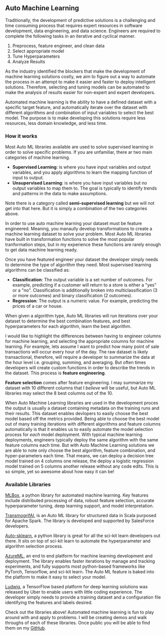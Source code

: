 ## Auto Machine Learning

Traditionally, the development of predictive solutions is a challenging and time consuming process that requires expert resources in software development, data engineering, and data science. Engineers are required to complete the following tasks in an iterative and cyclical manner.   
1. Preprocess, feature engineer, and clean data
1. Select appropriate model
1. Tune Hyperparameters 
1. Analyze Results

As the industry identified the blockers that make the development of machine learning solutions costly, we aim to figure out a way to automate the process in an attempt to make it easier and faster to deploy intelligent solutions. Therefore, selecting and tuning models can be automated to make the analysis of results easier for non-expert and expert developers.   

Automated machine learning is the ability to have a defined dataset with a specific target feature, and automatically iterate over the dataset with different algorithms and combination of input variables to select the best model. The purpose is to make developing this solutions require less resources, less domain knowledge, and less time. 

### How it works
Most Auto ML libraries available are used to solve supervised learning in order to solve specific problems. If you are unfamiliar, there ar two main categories of machine learning.  
- **Supervised Learning**: is where you have input variables and output variables, and you apply algorithms to learn the mapping function of input to output.    
- **Unsupervised Learning**: is where you have input variables but no output variables to map them to. The goal is typically to identify trends and patterns in the data to make assumptions.  

Note there is a category called **semi-supervised learning** but we will not get into that here. But it is simply a combination of the two categories above.    

In order to use auto machine learning your dataset must be feature engineered. Meaning, you manaully develop transformations to create a machine learning dataset to solve your problem. Most Auto ML libraries have built in transformation functions to solve the most popular tranformation steps, but in my experience these functions are rarely enough to get data machine learning ready. 

Once you have featured engineer your dataset the developer simply needs to determine the type of algorithm they need. Most supervised learning algorithms can be classified as: 

- **Classification**: The output variable is a set number of outcomes. For example, predicting if a customer will return to a store is either a "yes" or a "no". Classification is additionally broken into multiclassification (3 or more outcomes) and binary classification (2 outcomes).  
- **Regression**: The output is a numeric value. For example, predicting the prices of a car or house. 


When given a algorithm type, Auto ML libraries will run iterations over your dataset to determine the best combination features, and best hyperparameters for each algorithm, learn the best algorithm. 

I would like to highlight the differences between having to engineer columns for machine learning, and selecting the appropriate columns for machine learning. For example, lets assume I want to predict how many point of sale transactions will occur every hour of the day. The raw dataset is likely transactional, therefore, will require a developer to summarize the data at the hour level i.e. grouping, summing, and averaging. But often times developers will create custom functions in order to describe the trends in the dataset. This process is **feature engineering**. 

**Feature selection** comes after feature engineering. I may summarize my dataset with 10 different columns that I *believe* will be useful, but Auto ML libraries may select the 8 best columns out of the 10. 

When Auto Machine Learning libraries are used in the development proces the output is usually a dataset containing metadata on the training runs and their results. This dataset enables devlopers to easily choose the best model based off the metrics provided. Being able to choose the best model out of many training iterations with different algorithms and feature columns automatically is that it enables us to easily automate the model selection process for *each* model deployment. With typical machine learning deployments, engineers typically deploy the same algorithm with the same feature columns each time. But with Auto Machine Learning solutions we are able to note only choose the best algorithm, feature combination, and hyper-parameters each time. That means, we can deploy a decision tree model trained on 4 columns one release, the deploy a logistic regression model trained on 5 columns another release without any code edits. This is so simple, yet so awesome about how easy it can be!  


### Available Libraries

[MLBox](https://github.com/AxeldeRomblay/MLBox), a python library for automated machine learning. Key features include distributed processing of data, robust feature selection, accurate hyperparameter tuning, deep learning support, and model interpretation.  

[TransmogrifAI](https://transmogrif.ai/), is an Auto ML library for structured data in Scala purposed for Apache Spark. The library is developed and supported by SalesForce developers.  

[Auto-sklearn](https://automl.github.io/auto-sklearn/stable/), a python library is great for all the sci-kit learn developers out there. It sits on top of sci-kit learn to automate the hyperparameter and algorithm selection process.  

[AzureML](https://docs.microsoft.com/en-us/azure/machine-learning/service/concept-automated-ml), an end to end platform for machine learning development and deployment. The library enables faster iterations by manage and tracking experiments, and fully supports most python-based frameworks like PyTorch, Tensorflow, and sci-kit learn. The Auto ML feature is baked into the platform to make it easy to select your model.   

[Ludwig](), a TensorFlow based platform for deep learning solutions was released by Uber to enable users with little coding experience. The developer simply needs to provide a training dataset and a configuration file identifying the features and labels desired. 

Check out the libraries above! Automated machine learning is fun to play around with and apply to problems. I will be creating demos and walk throughs of each of these libraries. Once public you will be able to find them on my [GitHub](https://github.com/ryanchynoweth44/AutoMLExamples). 